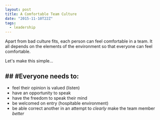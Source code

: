 ```yaml
---
layout: post
title: A Comfortable Team Culture
date: "2015-11-10T22Z"
tags:
  - leadership
---
```


Apart from bad culture fits, each person can feel comfortable in a team. It all depends on the elements of the environment so that everyone can feel comfortable.

Let's make this simple...

## ## #Everyone needs to:

- feel their opinion is valued (listen)
- have an opportunity to speak
- have the freedom to speak their mind
- be welcomed on entry (hospitable environment)
- be able correct another in an attempt to _clearly_ make the team member _better_
